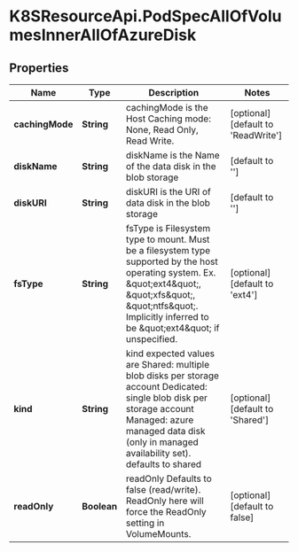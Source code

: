 # K8SResourceApi.PodSpecAllOfVolumesInnerAllOfAzureDisk

## Properties

Name | Type | Description | Notes
------------ | ------------- | ------------- | -------------
**cachingMode** | **String** | cachingMode is the Host Caching mode: None, Read Only, Read Write. | [optional] [default to &#39;ReadWrite&#39;]
**diskName** | **String** | diskName is the Name of the data disk in the blob storage | [default to &#39;&#39;]
**diskURI** | **String** | diskURI is the URI of data disk in the blob storage | [default to &#39;&#39;]
**fsType** | **String** | fsType is Filesystem type to mount. Must be a filesystem type supported by the host operating system. Ex. \&quot;ext4\&quot;, \&quot;xfs\&quot;, \&quot;ntfs\&quot;. Implicitly inferred to be \&quot;ext4\&quot; if unspecified. | [optional] [default to &#39;ext4&#39;]
**kind** | **String** | kind expected values are Shared: multiple blob disks per storage account  Dedicated: single blob disk per storage account  Managed: azure managed data disk (only in managed availability set). defaults to shared | [optional] [default to &#39;Shared&#39;]
**readOnly** | **Boolean** | readOnly Defaults to false (read/write). ReadOnly here will force the ReadOnly setting in VolumeMounts. | [optional] [default to false]


